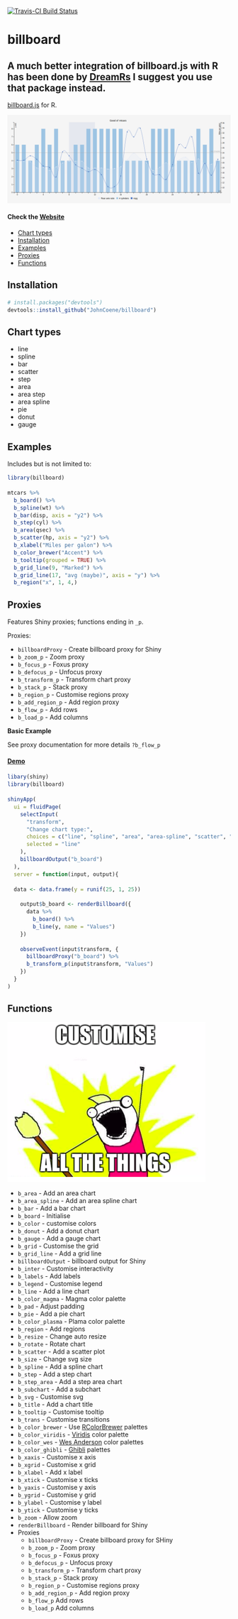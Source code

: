 [![Travis-CI Build Status](https://travis-ci.org/JohnCoene/billboard.svg?branch=master)](https://travis-ci.org/JohnCoene/billboard)

# billboard

## A much better integration of billboard.js with R has been done by [DreamRs](https://github.com/dreamRs/billboarder) I suggest you use that package instead. 

[billboard.js](https://naver.github.io/billboard.js) for R.

![Customise all the things](billboard.png)

#### Check the [Website](http://billboard.john-coene.com/)

* [Chart types](#chart-types)
* [Installation](#installation)
* [Examples](#examples)
* [Proxies](#proxies)
* [Functions](#functions)

## Installation

``` r
# install.packages("devtools")
devtools::install_github("JohnCoene/billboard")
```

## Chart types

* line
* spline
* bar
* scatter
* step
* area
* area step
* area spline
* pie
* donut
* gauge

## Examples

Includes but is not limited to:

```r
library(billboard)

mtcars %>% 
  b_board() %>%
  b_spline(wt) %>% 
  b_bar(disp, axis = "y2") %>% 
  b_step(cyl) %>% 
  b_area(qsec) %>% 
  b_scatter(hp, axis = "y2") %>% 
  b_xlabel("Miles per galon") %>% 
  b_color_brewer("Accent") %>% 
  b_tooltip(grouped = TRUE) %>% 
  b_grid_line(9, "Marked") %>% 
  b_grid_line(17, "avg (maybe)", axis = "y") %>% 
  b_region("x", 1, 4,)
```

## Proxies

Features Shiny proxies; functions ending in `_p`.

Proxies:

* `billboardProxy` - Create billboard proxy for Shiny
* `b_zoom_p` - Zoom proxy
* `b_focus_p` - Foxus proxy
* `b_defocus_p` - Unfocus proxy
* `b_transform_p` - Transform chart proxy
* `b_stack_p` - Stack proxy
* `b_region_p` - Customise regions proxy
* `b_add_region_p` - Add region proxy
* `b_flow_p` - Add rows 
* `b_load_p` - Add columns

**Basic Example**

See proxy documentation for more details `?b_flow_p`

#### [Demo](http://shiny.john-coene.com/billboard)

```r
libary(shiny)
library(billboard)

shinyApp(
  ui = fluidPage(
    selectInput(
      "transform",
      "Change chart type:",
      choices = c("line", "spline", "area", "area-spline", "scatter", "bar"),
      selected = "line"
    ),
    billboardOutput("b_board")
  ),
  server = function(input, output){
  
  data <- data.frame(y = runif(25, 1, 25))
  
    output$b_board <- renderBillboard({
      data %>% 
        b_board() %>% 
        b_line(y, name = "Values")
    })
    
    observeEvent(input$transform, {
      billboardProxy("b_board") %>% 
      b_transform_p(input$transform, "Values")
    })
  }
)
```

## Functions

![Customise all the things](FOO.png)

* `b_area` - Add an area chart
* `b_area_spline` - Add an area spline chart
* `b_bar` - Add a bar chart
* `b_board` - Initialise
* `b_color` - customise colors
* `b_donut` - Add a donut chart
* `b_gauge` - Add a gauge chart
* `b_grid` - Customise the grid
* `b_grid_line` - Add a grid line
* `billboardOutput` - billboard output for Shiny
* `b_inter` - Customise interactivity
* `b_labels` - Add labels
* `b_legend` - Customise legend
* `b_line` - Add a line chart
* `b_color_magma` - Magma color palette
* `b_pad` - Adjust padding
* `b_pie` - Add a pie chart
* `b_color_plasma` - Plama color palette
* `b_region` - Add regions
* `b_resize` - Change auto resize
* `b_rotate` - Rotate chart
* `b_scatter` - Add a scatter plot
* `b_size` - Change svg size
* `b_spline` - Add a spline chart
* `b_step` - Add a step chart
* `b_step_area` - Add a step area chart
* `b_subchart` - Add a subchart
* `b_svg` - Customise svg
* `b_title` - Add a chart title
* `b_tooltip` - Customise tooltip
* `b_trans` - Customise transitions
* `b_color_brewer` - Use [RColorBrewer](https://cran.r-project.org/web/packages/RColorBrewer/index.html) palettes
* `b_color_viridis` - [Viridis](https://cran.r-project.org/web/packages/viridis/vignettes/intro-to-viridis.html) color palette
* `b_color_wes` - [Wes Anderson](https://github.com/karthik/wesanderson) color palettes
* `b_color_ghibli` - [Ghibli](https://github.com/ewenme/ghibli) palettes
* `b_xaxis` - Customise x axis
* `b_xgrid` - Customise x grid
* `b_xlabel` - Add x label
* `b_xtick` - Customise x ticks
* `b_yaxis` - Customise y axis
* `b_ygrid` - Customise y grid
* `b_ylabel` - Customise y label
* `b_ytick` - Customise y ticks
* `b_zoom` - Allow zoom
* `renderBillboard` - Render billboard for Shiny
* Proxies
  * `billboardProxy` - Create billboard proxy for SHiny
  * `b_zoom_p` - Zoom proxy
  * `b_focus_p` - Foxus proxy
  * `b_defocus_p` - Unfocus proxy
  * `b_transform_p` - Transform chart proxy
  * `b_stack_p` - Stack proxy
  * `b_region_p` - Customise regions proxy
  * `b_add_region_p` - Add region proxy
  * `b_flow_p` Add rows 
  * `b_load_p` Add columns
